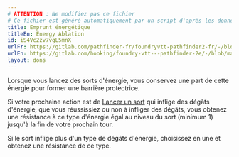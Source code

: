 ```yaml
---
# ATTENTION : Ne modifiez pas ce fichier
# Ce fichier est généré automatiquement par un script d'après les données du module Foundry VTT officiel et de sa traduction
title: Emprunt énergétique
titleEn: Energy Ablation
id: iS4Vc2zv7vgL5mnX
urlFr: https://gitlab.com/pathfinder-fr/foundryvtt-pathfinder2-fr/-/blob/master/data/feats/iS4Vc2zv7vgL5mnX.htm
urlEn: https://gitlab.com/hooking/foundry-vtt---pathfinder-2e/-/blob/master/packs/data/feats.db/energy-ablation.json
layout: dons
---
```

Lorsque vous lancez des sorts d'énergie, vous conservez une part de cette énergie pour former une barrière protectrice.

Si votre prochaine action est de [Lancer un sort](../actions/lancer-un-sort.md) qui inflige des dégâts d'énergie, que vous réussissiez ou non à infliger des dégâts, vous obtenez une résistance à ce type d'énergie égal au niveau du sort (minimum 1) jusqu'à la fin de votre prochain tour.

Si le sort inflige plus d'un type de dégâts d'énergie, choisissez en une et obtenez une résistance de ce type.

